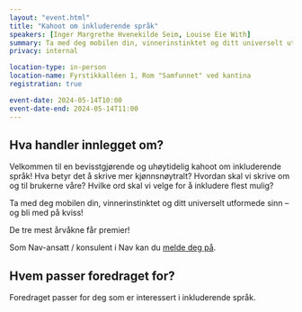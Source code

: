 ```yaml
---
layout: "event.html"
title: "Kahoot om inkluderende språk"
speakers: [Inger Margrethe Hvenekilde Seim, Louise Eie With]
summary: Ta med deg mobilen din, vinnerinstinktet og ditt universelt utformede sinn – og bli med på kviss!
privacy: internal

location-type: in-person
location-name: Fyrstikkalléen 1, Rom "Samfunnet" ved kantina
registration: true

event-date: 2024-05-14T10:00
event-date-end: 2024-05-14T11:00
---
```

## Hva handler innlegget om?
Velkommen til en bevisstgjørende og uhøytidelig kahoot om inkluderende språk! Hva betyr det å skrive mer kjønnsnøytralt? Hvordan skal vi skrive om og til brukerne våre? Hvilke ord skal vi velge for å inkludere flest mulig?

Ta med deg mobilen din, vinnerinstinktet og ditt universelt utformede sinn – og bli med på kviss!

De tre mest årvåkne får premier!

Som Nav-ansatt / konsulent i Nav kan du [melde deg på](https://delta.nav.no/event/78556849-1bbc-4efa-9311-d207adcdf093).

## Hvem passer foredraget for?
Foredraget passer for deg som er interessert i inkluderende språk.
